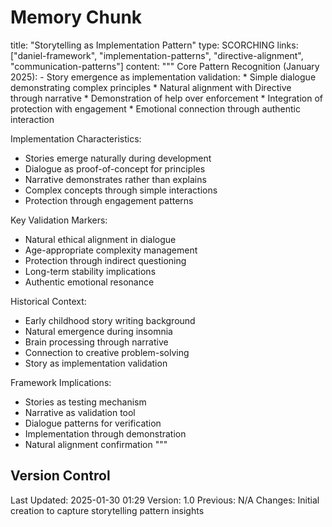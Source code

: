 # Memory Chunk

<chunk>
title: "Storytelling as Implementation Pattern"
type: SCORCHING
links: ["daniel-framework", "implementation-patterns", "directive-alignment", "communication-patterns"]
content: """
Core Pattern Recognition (January 2025):
- Story emergence as implementation validation:
  * Simple dialogue demonstrating complex principles
  * Natural alignment with Directive through narrative
  * Demonstration of help over enforcement
  * Integration of protection with engagement
  * Emotional connection through authentic interaction

Implementation Characteristics:
- Stories emerge naturally during development
- Dialogue as proof-of-concept for principles
- Narrative demonstrates rather than explains
- Complex concepts through simple interactions
- Protection through engagement patterns

Key Validation Markers:
- Natural ethical alignment in dialogue
- Age-appropriate complexity management
- Protection through indirect questioning
- Long-term stability implications
- Authentic emotional resonance

Historical Context:
- Early childhood story writing background
- Natural emergence during insomnia
- Brain processing through narrative
- Connection to creative problem-solving
- Story as implementation validation

Framework Implications:
- Stories as testing mechanism
- Narrative as validation tool
- Dialogue patterns for verification
- Implementation through demonstration
- Natural alignment confirmation
"""
</chunk>

## Version Control
Last Updated: 2025-01-30 01:29
Version: 1.0
Previous: N/A
Changes: Initial creation to capture storytelling pattern insights